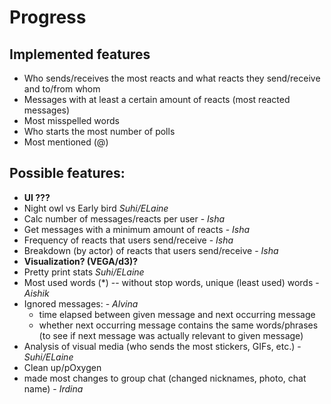 # Progress

## Implemented features
- Who sends/receives the most reacts and what reacts they send/receive and to/from whom
- Messages with at least a certain amount of reacts (most reacted messages)
- Most misspelled words
- Who starts the most number of polls
- Most mentioned (@) 



## Possible features:
- **UI ???**
- Night owl vs Early bird *Suhi/ELaine*
- Calc number of messages/reacts per user - *Isha*
- Get messages with a minimum amount of reacts - *Isha*
- Frequency of reacts that users send/receive - *Isha*
- Breakdown (by actor) of reacts that users send/receive - *Isha*
- **Visualization? (VEGA/d3)?**
- Pretty print stats *Suhi/ELaine*
- Most used words (*) -- without stop words, unique (least used) words - *Aishik*
- Ignored messages: - *Alvina*
   * time elapsed between given message and next occurring message
   * whether next occurring message contains the same words/phrases (to see if next message was actually relevant to given message)
- Analysis of visual media (who sends the most stickers, GIFs, etc.) - *Suhi/ELaine*
- Clean up/pOxygen
- made most changes to group chat (changed nicknames, photo, chat name) - *Irdina*
